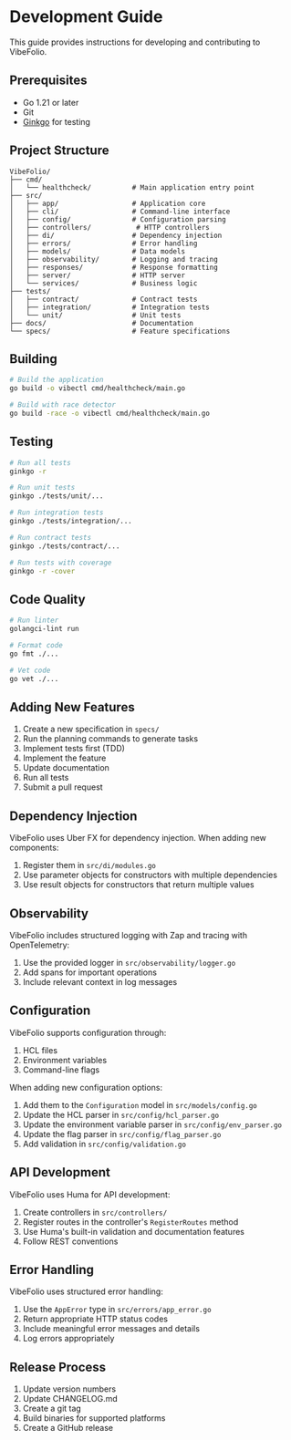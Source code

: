 # Development Guide

This guide provides instructions for developing and contributing to VibeFolio.

## Prerequisites

- Go 1.21 or later
- Git
- [Ginkgo](https://onsi.github.io/ginkgo/) for testing

## Project Structure

```
VibeFolio/
├── cmd/
│   └── healthcheck/          # Main application entry point
├── src/
│   ├── app/                  # Application core
│   ├── cli/                  # Command-line interface
│   ├── config/               # Configuration parsing
│   ├── controllers/           # HTTP controllers
│   ├── di/                   # Dependency injection
│   ├── errors/               # Error handling
│   ├── models/               # Data models
│   ├── observability/        # Logging and tracing
│   ├── responses/            # Response formatting
│   ├── server/               # HTTP server
│   └── services/             # Business logic
├── tests/
│   ├── contract/             # Contract tests
│   ├── integration/          # Integration tests
│   └── unit/                 # Unit tests
├── docs/                     # Documentation
└── specs/                    # Feature specifications
```

## Building

```bash
# Build the application
go build -o vibectl cmd/healthcheck/main.go

# Build with race detector
go build -race -o vibectl cmd/healthcheck/main.go
```

## Testing

```bash
# Run all tests
ginkgo -r

# Run unit tests
ginkgo ./tests/unit/...

# Run integration tests
ginkgo ./tests/integration/...

# Run contract tests
ginkgo ./tests/contract/...

# Run tests with coverage
ginkgo -r -cover
```

## Code Quality

```bash
# Run linter
golangci-lint run

# Format code
go fmt ./...

# Vet code
go vet ./...
```

## Adding New Features

1. Create a new specification in `specs/`
2. Run the planning commands to generate tasks
3. Implement tests first (TDD)
4. Implement the feature
5. Update documentation
6. Run all tests
7. Submit a pull request

## Dependency Injection

VibeFolio uses Uber FX for dependency injection. When adding new components:

1. Register them in `src/di/modules.go`
2. Use parameter objects for constructors with multiple dependencies
3. Use result objects for constructors that return multiple values

## Observability

VibeFolio includes structured logging with Zap and tracing with OpenTelemetry:

1. Use the provided logger in `src/observability/logger.go`
2. Add spans for important operations
3. Include relevant context in log messages

## Configuration

VibeFolio supports configuration through:

1. HCL files
2. Environment variables
3. Command-line flags

When adding new configuration options:

1. Add them to the `Configuration` model in `src/models/config.go`
2. Update the HCL parser in `src/config/hcl_parser.go`
3. Update the environment variable parser in `src/config/env_parser.go`
4. Update the flag parser in `src/config/flag_parser.go`
5. Add validation in `src/config/validation.go`

## API Development

VibeFolio uses Huma for API development:

1. Create controllers in `src/controllers/`
2. Register routes in the controller's `RegisterRoutes` method
3. Use Huma's built-in validation and documentation features
4. Follow REST conventions

## Error Handling

VibeFolio uses structured error handling:

1. Use the `AppError` type in `src/errors/app_error.go`
2. Return appropriate HTTP status codes
3. Include meaningful error messages and details
4. Log errors appropriately

## Release Process

1. Update version numbers
2. Update CHANGELOG.md
3. Create a git tag
4. Build binaries for supported platforms
5. Create a GitHub release

